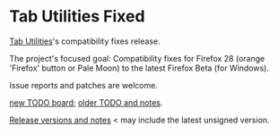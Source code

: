 # Tab Utilities Fixed
[Tab Utilities](https://addons.mozilla.org/firefox/addon/tab-utilities/)'s compatibility fixes release.

The project's focused goal: Compatibility fixes for Firefox 28 (orange 'Firefox' button or Pale Moon) to the latest Firefox Beta (for Windows).

Issue reports and patches are welcome.

[new TODO board](https://github.com/yfdyh000/tabutils/projects); 
[older TODO and notes](https://github.com/yfdyh000/tabutils/wiki/TODO).

[Release versions and notes](https://github.com/yfdyh000/tabutils/releases) < may include the latest unsigned version.
